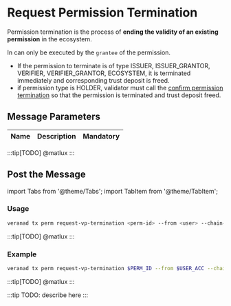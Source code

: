 # Request Permission Termination

Permission termination is the process of **ending the validity of an existing permission** in the ecosystem.

In can only be executed by the `grantee` of the permission.

- If the permission to terminate is of type ISSUER, ISSUER_GRANTOR, VERIFIER, VERIFIER_GRANTOR, ECOSYSTEM, it is terminated immediately and corresponding trust deposit is freed.
- if permission type is HOLDER, validator must call the [confirm permission termination](confirm-permission-termination) so that the permission is terminated and trust deposit freed.


## Message Parameters

|Name               |Description                            |Mandatory|
|-------------------|---------------------------------------|--------|

:::tip[TODO]
@matlux
:::

## Post the Message

import Tabs from '@theme/Tabs';
import TabItem from '@theme/TabItem';

<Tabs>
  <TabItem value="cli" label="CLI" default>

### Usage

```bash
veranad tx perm request-vp-termination <perm-id> --from <user> --chain-id <chain-id> --keyring-backend test --fees <amount> --gas auto
```

:::tip[TODO]
@matlux
:::

### Example

```bash
veranad tx perm request-vp-termination $PERM_ID --from $USER_ACC --chain-id $CHAIN_ID --keyring-backend test --fees 600000uvna --node $NODE_RPC
```

:::tip[TODO]
@matlux
:::

  </TabItem>
  
  <TabItem value="frontend" label="Frontend">
    :::tip
    TODO: describe here
    :::
  </TabItem>
</Tabs>